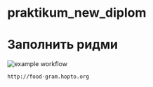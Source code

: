 # praktikum_new_diplom
# Заполнить ридми
![example workflow](https://github.com/TsekovDavid/foodgram-project-react/actions/workflows/main.yml/badge.svg)
```
http://food-gram.hopto.org
```
